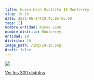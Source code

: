 ```yaml
---
title: Nuevo León Distrito 10 Monterrey
slug: 19-10
date: 2021-06-24T10:46:05-05:00
tags: []
nombre_entidad: Nuevo León
nombre_distrito: Monterrey
entidad: 19
distrito: 10
image_path: /img/19-10.png
draft: false
---
```


![](/img/19-10.png)

[Ver los 300 distritos](/docs/elecciones-2021)
